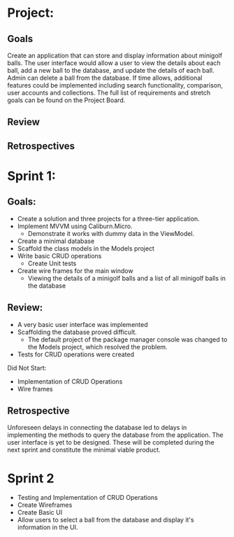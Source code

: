 # Project:

## Goals

Create an application that can store and display information about minigolf balls. The user interface would allow a user to view the details about each ball, add a new ball to the database, and update the details of each ball. Admin can delete a ball from the database. If time allows, additional features could be implemented including search functionality, comparison, user accounts and collections. The full list of requirements and stretch goals can be found on the Project Board.

## Review

## Retrospectives

# Sprint 1:

## Goals:

* Create a solution and three projects for a three-tier application.
* Implement MVVM using Caliburn.Micro.
  * Demonstrate it works with dummy data in the ViewModel.
* Create a minimal database
* Scaffold the class models in the Models project
* Write basic CRUD operations
  * Create Unit tests
* Create wire frames for the main window
  * Viewing the details of a minigolf balls and a list of all minigolf balls in the database

## Review:

* A very basic user interface was implemented
* Scaffolding the database proved difficult.
  * The default project of the package manager console was changed to the Models project, which resolved the problem.
* Tests for CRUD operations were created

Did Not Start:

* Implementation of CRUD Operations
* Wire frames

## Retrospective

Unforeseen delays in connecting the database led to delays in implementing the methods to query the database from the application. The user interface is yet to be designed. These will be completed during the next sprint and constitute the minimal viable product.

# Sprint 2

* Testing and Implementation of CRUD Operations
* Create Wireframes
* Create Basic UI
* Allow users to select a ball from the database and display it's information in the UI.